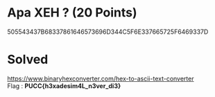 # Apa XEH ? (20 Points)
505543437B68337861646573696D344C5F6E337665725F6469337D
# Solved
https://www.binaryhexconverter.com/hex-to-ascii-text-converter<br>
Flag : <b>PUCC{h3xadesim4L_n3ver_di3}</b>

